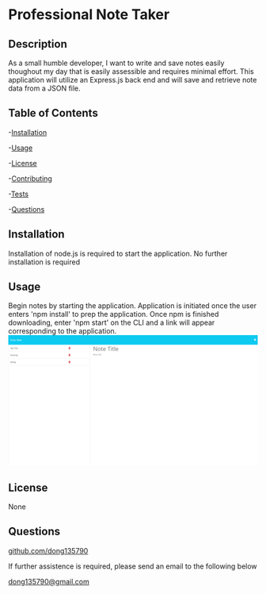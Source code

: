 # Professional Note Taker
## Description
As a small humble developer, I want to write and save notes easily thoughout my day that is easily assessible and requires minimal effort. This application will utilize an Express.js back end and will save and retrieve note data from a JSON file. 

## Table of Contents
-[Installation](#installation)

-[Usage](#usage)

-[License](#license)

-[Contributing](#contributing)

-[Tests](#tests)

-[Questions](#questions)

## Installation
Installation of node.js is required to start the application. No further installation is required 

## Usage
Begin notes by starting the application. Application is initiated once the user enters 'npm install' to prep the application. Once npm is finished downloading, enter 'npm start' on the CLI and a link will appear corresponding to the application.
![Alt text](public/image/Note-Taker.png)
## License
None

## Questions
[github.com/dong135790](https://github.com/dong135790)

If further assistence is required, please send an email to the following below

dong135790@gmail.com
